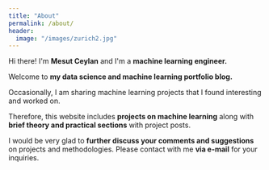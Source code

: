 ```yaml
---
title: "About"
permalink: /about/
header:
  image: "/images/zurich2.jpg"
---
```


Hi there! I'm **Mesut Ceylan** and I'm a **machine learning engineer.**

Welcome to **my data science and machine learning portfolio blog.** 

Occasionally, I am sharing machine learning projects that I found interesting and worked on.

Therefore, this website includes **projects on machine learning** along with **brief theory and practical sections** with project posts.

I would be very glad to **further discuss your comments and suggestions** on projects and methodologies. 
Please contact with me **via e-mail** for your inquiries.
